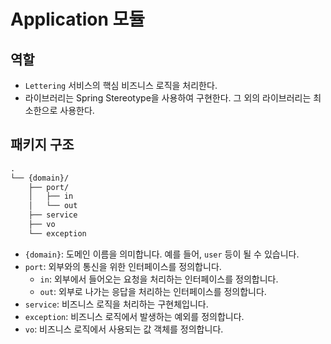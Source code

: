 # Application 모듈

## 역할

* `Lettering` 서비스의 핵심 비즈니스 로직을 처리한다.
* 라이브러리는 Spring Stereotype을 사용하여 구현한다. 그 외의 라이브러리는 최소한으로 사용한다.


## 패키지 구조

```markdown
.
└── {domain}/
    ├── port/
    │   ├── in
    │   └── out
    ├── service
    ├── vo
    └── exception
```

* `{domain}`: 도메인 이름을 의미합니다. 예를 들어, `user` 등이 될 수 있습니다.
* `port`: 외부와의 통신을 위한 인터페이스를 정의합니다.
  * `in`: 외부에서 들어오는 요청을 처리하는 인터페이스를 정의합니다.
  * `out`: 외부로 나가는 응답을 처리하는 인터페이스를 정의합니다.
* `service`: 비즈니스 로직을 처리하는 구현체입니다.
* `exception`: 비즈니스 로직에서 발생하는 예외를 정의합니다.
* `vo`: 비즈니스 로직에서 사용되는 값 객체를 정의합니다.